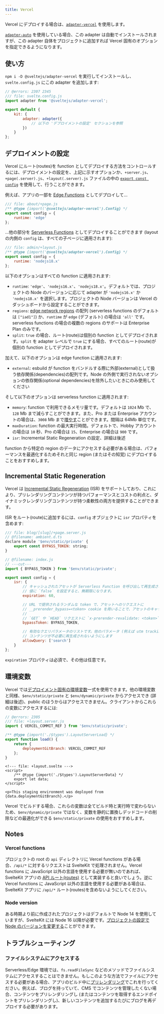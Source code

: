 ```yaml
---
title: Vercel
---
```


Vercel にデプロイする場合は、[`adapter-vercel`](https://github.com/sveltejs/kit/tree/master/packages/adapter-vercel) を使用します。

[`adapter-auto`](adapter-auto) を使用している場合、この adapter は自動でインストールされますが、この adapter 自体をプロジェクトに追加すれば Vercel 固有のオプションを指定できるようになります。

## 使い方 <!--usage-->

`npm i -D @sveltejs/adapter-vercel` を実行してインストールし、`svelte.config.js` にこの adapter を追加します:

```js
// @errors: 2307 2345
/// file: svelte.config.js
import adapter from '@sveltejs/adapter-vercel';

export default {
	kit: {
		adapter: adapter({
			// 以下の 'デプロイメントの設定' セクションを参照
		})
	}
};
```

## デプロイメントの設定 <!--deployment-configuration-->

Vercel にルート(routes)を function としてデプロイする方法をコントロールするには、デプロイメントの設定を、上記に示すオプションか、`+server.js`、`+page(.server).js`、`+layout(.server).js` ファイルの中の [`export const config`](page-options#config) を使用して、行うことができます。

例えば、アプリの一部を [Edge Functions](https://vercel.com/docs/concepts/functions/edge-functions) としてデプロイして…

```js
/// file: about/+page.js
/** @type {import('@sveltejs/adapter-vercel').Config} */
export const config = {
	runtime: 'edge'
};
```

…他の部分を [Serverless Functions](https://vercel.com/docs/concepts/functions/serverless-functions) としてデプロイすることができます (layout の内側の `config` は、すべての子ページに適用されます):

```js
/// file: admin/+layout.js
/** @type {import('@sveltejs/adapter-vercel').Config} */
export const config = {
	runtime: 'nodejs18.x'
};
```

以下のオプションはすべての function に適用されます:

- `runtime`: `'edge'`、`'nodejs16.x'`、`'nodejs18.x'`。デフォルトでは、プロジェクトの Node のバージョンに応じて adapter が `'nodejs16.x'` か `'nodejs18.x'` を選択します。プロジェクトの Node バージョンは Vercel のダッシュボードから設定することができます。
- `regions`: [edge network regions](https://vercel.com/docs/concepts/edge-network/regions) の配列 (serverless functions のデフォルトは `["iad1"]`) か、`runtime` が `edge` (デフォルト) の場合は `'all'` です。serverless functions の場合の複数の regions のサポートは Enterprise Plan のみです。
- `split`: `true` の場合、ルート(route)は個別の function としてデプロイされます。`split` を adapter レベルで `true` にする場合、すべてのルート(route)が個別の function としてデプロイされます。

加えて、以下のオプションは edge function に適用されます:
- `external`: esbuild が function をバンドルする際に外部(external)として扱う依存関係(dependencies)の配列です。Node の外側で実行されないオプションの依存関係(optional dependencies)を除外したいときにのみ使用してください

そして以下のオプションは serverless function に適用されます:
- `memory`: function で利用できるメモリ量です。デフォルトは `1024` Mb で、`128` Mb まで減らすことができます。また、Pro または Enterprise アカウントの場合は、`3008` Mb まで[増やす](https://vercel.com/docs/concepts/limits/overview#serverless-function-memory)ことができます。間隔は 64Mb 単位です。
- `maxDuration`: function の最大実行時間。デフォルトで、Hobby アカウントの場合は `10` 秒、Pro の場合は `15`、Enterprise の場合は `900` です。
- `isr`: Incremental Static Regeneration の設定、詳細は後述

function から特定の region のデータにアクセスする必要がある場合は、パフォーマンスを最適化するためそれと同じ region (またはその知覚) にデプロイすることをおすすめします。

## Incremental Static Regeneration

Vercel は [Incremental Static Regeneration](https://vercel.com/docs/concepts/incremental-static-regeneration/overview) (ISR) をサポートしており、これにより、プリレンダリングコンテンツが持つパフォーマンスとコストの利点と、ダイナミックレンダリングコンテンツが持つ柔軟性の両方を提供することができます。

ISR をルート(route)に追加するには、`config` オブジェクトに `isr` プロパティを含めます:

```js
/// file: blog/[slug]/+page.server.js
// @filename: ambient.d.ts
declare module '$env/static/private' {
	export const BYPASS_TOKEN: string;
}

// @filename: index.js
// ---cut---
import { BYPASS_TOKEN } from '$env/static/private';

export const config = {
	isr: {
		// キャッシュされたアセットが Serverless Function を呼び出して再生成されるまでの有効期限 (秒単位)。
		// 値に `false` を設定すると、無期限になります。
		expiration: 60,

		// URL で提供されるランダムな token で、アセットへのリクエストに 
		// __prerender_bypass=<token> cookie を用いることで、アセットのキャッシュされたバージョンを回避することができます。
		//
		// `GET` や `HEAD` リクエストに `x-prerender-revalidate: <token>` を付けると、アセットの再バリデート(re-validated)を強制することができます。
		bypassToken: BYPASS_TOKEN,

		// 有効なクエリパラメータのリストです。他のパラメータ (例えば utm tracking codes) は無視され、
		// コンテンツが不必要に再生成されないようにします
		allowQuery: ['search']
	}
};
```

`expiration` プロパティは必須で、その他は任意です。

## 環境変数 <!--environment-variables-->

Vercel では[デプロイメント固有の環境変数](https://vercel.com/docs/concepts/projects/environment-variables#system-environment-variables)一式を使用できます。他の環境変数と同様、`$env/static/private` と `$env/dynamic/private` からアクセスでき (詳細は後述)、public のほうからはアクセスできません。クライアントからこれらの変数にアクセスするには:

```js
// @errors: 2305
/// file: +layout.server.js
import { VERCEL_COMMIT_REF } from '$env/static/private';

/** @type {import('./$types').LayoutServerLoad} */
export function load() {
	return {
		deploymentGitBranch: VERCEL_COMMIT_REF
	};
}
```

```svelte
<!--- file: +layout.svelte --->
<script>
	/** @type {import('./$types').LayoutServerData} */
	export let data;
</script>

<p>This staging environment was deployed from {data.deploymentGitBranch}.</p>
```

Vercel でビルドする場合、これらの変数は全てビルド時と実行時で変わらないため、`$env/dynamic/private` ではなく、変数を静的に置換しデッドコードの削除などの最適化ができる `$env/static/private` の使用をおすすめします。

## Notes

### Vercel functions

プロジェクトの root の `api` ディレクトリに Vercel functions がある場合、`/api/*` に対するリクエストは SvelteKit で処理されません。Vercel functions に JavaScript 以外の言語を使用する必要が無いのであれば、SvelteKit アプリの [API ルート(routes)](https://kit.svelte.jp/docs/routing#server) として実装すると良いでしょう。逆に Vercel functions に JavaScript 以外の言語を使用する必要がある場合は、SvelteKit アプリに `/api/*` ルート(routes)を含めないようにしてください。

### Node version

ある時期より前に作成されたプロジェクトはデフォルトで Node 14 を使用していますが、SvelteKit には Node 16 以降が必要です。[プロジェクトの設定で Node のバージョンを変更する](https://vercel.com/docs/concepts/functions/serverless-functions/runtimes/node-js#node.js-version)ことができます。

## トラブルシューティング <!--troubleshooting-->

### ファイルシステムにアクセスする <!--accessing-the-file-system-->

Serverless/Edge 環境では、`fs.readFileSync` などのメソッドでファイルシステムにアクセスすることはできません。もしこのような方法でファイルにアクセスする必要がある場合、アプリのビルド中に[プリレンダリング](https://kit.svelte.jp/docs/page-options#prerender)でこれを行ってください。例えば、ブログを持っていて、CMS でコンテンツを管理したくない場合、コンテンツをプリレンダリングし (またはコンテンツを取得するエンドポイントをプリレンダリングし)、新しいコンテンツを追加するたびにブログを再デプロイする必要があります。
